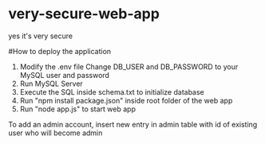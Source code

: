 # very-secure-web-app
yes it's very secure

#How to deploy the application
1. Modify the .env file
	Change DB_USER and DB_PASSWORD to your MySQL user and password
2. Run MySQL Server
3. Execute the SQL inside schema.txt to initialize database
4. Run "npm install package.json" inside root folder of the web app
5. Run "node app.js" to start web app


To add an admin account, insert new entry in admin table with id of existing user who will become admin   
